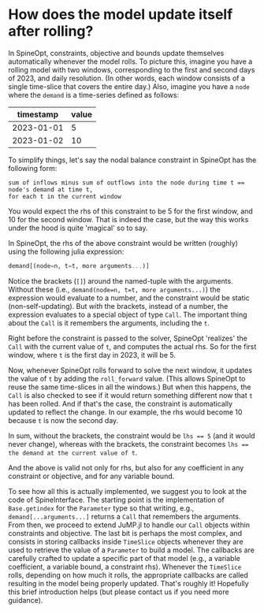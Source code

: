 # How does the model update itself after rolling?

In SpineOpt, constraints, objective and bounds update themselves automatically whenever the model rolls.
To picture this, imagine you have a rolling model with two windows,
corresponding to the first and second days of 2023, and daily resolution.
(In other words, each window consists of a single time-slice that covers the entire day.)
Also, imagine you have a `node` where the `demand` is a time-series defined as follows:

| timestamp | value |
| --- | --- |
|2023-01-01 | 5 |
|2023-01-02 | 10 |


To simplify things, let's say the nodal balance constraint in SpineOpt has the following form:

```
sum of inflows minus sum of outflows into the node during time t == node's demand at time t,
for each t in the current window
```

You would expect the rhs of this constraint to be 5 for the first window, and 10 for the second window.
That is indeed the case, but the way this works under the hood is quite 'magical' so to say.

In SpineOpt, the rhs of the above constraint would be written (roughly) using the following julia expression:

```julia
demand[(node=n, t=t, more arguments...)]
```

Notice the brackets (`[]`) around the named-tuple with the arguments.
Without these (i.e., `demand(node=n, t=t, more arguments...)`) the expression would evaluate to a number,
and the constraint would be static (non-self-updating).
But *with* the brackets, instead of a number, the expression evaluates to a special object of type `Call`.
The important thing about the `Call` is it remembers the arguments, including the `t`.

Right before the constraint is passed to the solver, SpineOpt 'realizes' the `Call` with the current value of `t`,
and computes the actual rhs. So for the first window, where `t` is the first day in 2023, it will be 5.

Now, whenever SpineOpt rolls forward to solve the next window,
it updates the value of `t` by adding the `roll_forward` value.
(This allows SpineOpt to reuse the same time-slices in all the windows.)
But when this happens, the `Call` is also checked to see if it would return something different
now that `t` has been rolled.
And if that's the case, the constraint is automatically updated to reflect the change.
In our example, the rhs would become 10 because `t` is now the second day.

In sum, without the brackets, the constraint would be `lhs == 5` (and it would never change),
whereas with the brackets, the constraint becomes
`lhs == the demand at the current value of t`.

And the above is valid not only for rhs, but also for any coefficient in any constraint or objective,
and for any variable bound.

To see how all this is actually implemented, we suggest you to look at the code of SpineInterface.
The starting point is the implementation of `Base.getindex` for the `Parameter` type so that writing, e.g.,
`demand[...arguments...]` returns a `Call` that remembers the arguments.
From then, we proceed to extend JuMP.jl to handle our `Call` objects within constraints and objective.
The last bit is perhaps the most complex, and consists in storing callbacks inside `TimeSlice` objects
whenever they are used to retrieve the value of a `Parameter` to build a model.
The callbacks are carefully crafted to update a specific part of that model
(e.g., a variable coefficient, a variable bound, a constraint rhs).
Whenever the `TimeSlice` rolls, depending on how much it rolls, the appropriate callbacks are called
resulting in the model being properly updated.
That's roughly it! Hopefully this brief introduction helps (but please contact us if you need more guidance).
